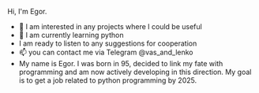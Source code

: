 Hi, I'm Egor.
- 👀 I am interested in any projects where I could be useful
- 🌱 I am currently learning python
- I am ready to listen to any suggestions for cooperation
- 📫 you can contact me via Telegram @vas_and_lenko
- My name is Egor. I was born in 95, decided to link my fate with programming and am now actively developing in this direction. My goal is to get a job related to python programming by 2025.

<!---
Vas-and-lenko/Vas-and-lenko is a ✨ special ✨ repository because its `README.md` (this file) appears on your GitHub profile.
You can click the Preview link to take a look at your changes.
--->
